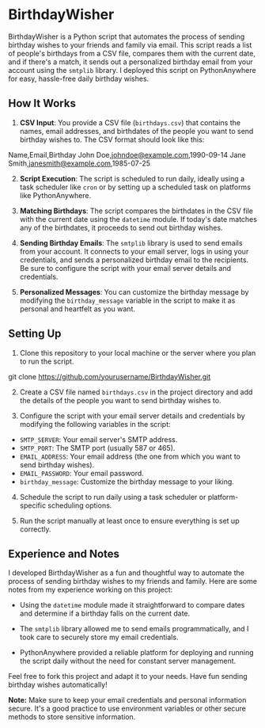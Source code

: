 # BirthdayWisher

BirthdayWisher is a Python script that automates the process of sending birthday wishes to your friends and family via email. This script reads a list of people's birthdays from a CSV file, compares them with the current date, and if there's a match, it sends out a personalized birthday email from your account using the `smtplib` library. I deployed this script on PythonAnywhere for easy, hassle-free daily birthday wishes.

## How It Works

1. **CSV Input**: You provide a CSV file (`birthdays.csv`) that contains the names, email addresses, and birthdates of the people you want to send birthday wishes to. The CSV format should look like this:

Name,Email,Birthday
John Doe,johndoe@example.com,1990-09-14
Jane Smith,janesmith@example.com,1985-07-25


2. **Script Execution**: The script is scheduled to run daily, ideally using a task scheduler like `cron` or by setting up a scheduled task on platforms like PythonAnywhere.

3. **Matching Birthdays**: The script compares the birthdates in the CSV file with the current date using the `datetime` module. If today's date matches any of the birthdates, it proceeds to send out birthday wishes.

4. **Sending Birthday Emails**: The `smtplib` library is used to send emails from your account. It connects to your email server, logs in using your credentials, and sends a personalized birthday email to the recipients. Be sure to configure the script with your email server details and credentials.

5. **Personalized Messages**: You can customize the birthday message by modifying the `birthday_message` variable in the script to make it as personal and heartfelt as you want.

## Setting Up

1. Clone this repository to your local machine or the server where you plan to run the script.

git clone https://github.com/yourusername/BirthdayWisher.git


2. Create a CSV file named `birthdays.csv` in the project directory and add the details of the people you want to send birthday wishes to.

3. Configure the script with your email server details and credentials by modifying the following variables in the script:

- `SMTP_SERVER`: Your email server's SMTP address.
- `SMTP_PORT`: The SMTP port (usually 587 or 465).
- `EMAIL_ADDRESS`: Your email address (the one from which you want to send birthday wishes).
- `EMAIL_PASSWORD`: Your email password.
- `birthday_message`: Customize the birthday message to your liking.

4. Schedule the script to run daily using a task scheduler or platform-specific scheduling options.

5. Run the script manually at least once to ensure everything is set up correctly.

## Experience and Notes

I developed BirthdayWisher as a fun and thoughtful way to automate the process of sending birthday wishes to my friends and family. Here are some notes from my experience working on this project:

- Using the `datetime` module made it straightforward to compare dates and determine if a birthday falls on the current date.

- The `smtplib` library allowed me to send emails programmatically, and I took care to securely store my email credentials.

- PythonAnywhere provided a reliable platform for deploying and running the script daily without the need for constant server management.

Feel free to fork this project and adapt it to your needs. Have fun sending birthday wishes automatically!

**Note:** Make sure to keep your email credentials and personal information secure. It's a good practice to use environment variables or other secure methods to store sensitive information.
